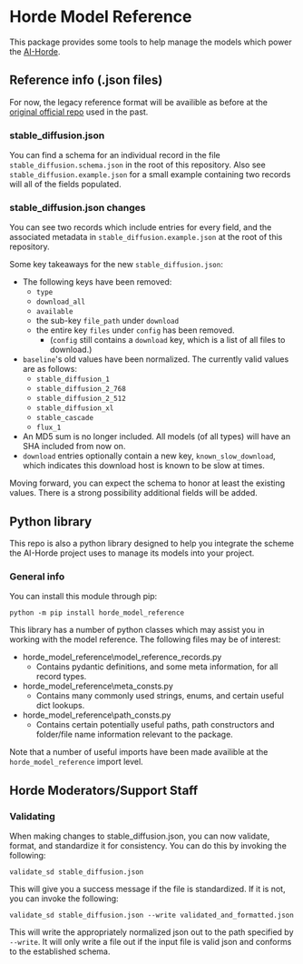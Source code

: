 # Horde Model Reference

This package provides some tools to help manage the models which power the [AI-Horde](https://github.com/db0/AI-Horde).

## Reference info (.json files)
For now, the legacy reference format will be availible as before at the [original official repo](https://github.com/Haidra-Org/AI-Horde-image-model-reference) used in the past.

### stable_diffusion.json
You can find a schema for an individual record in the file `stable_diffusion.schema.json` in the root of this repository. Also see `stable_diffusion.example.json` for a small example containing two records will all of the fields populated.
### stable_diffusion.json changes
You can see two records which include entries for every field, and the associated metadata in `stable_diffusion.example.json` at the root of this repository.

Some key takeaways for the new `stable_diffusion.json`:
- The following keys have been removed:
  - `type`
  - `download_all`
  - `available`
  - the sub-key `file_path` under `download`
  - the entire key `files` under `config` has been removed.
     - (`config` still contains a `download` key, which is a list of all files to download.)
- `baseline`'s old values have been normalized. The currently valid values are as follows:
  - `stable_diffusion_1`
  - `stable_diffusion_2_768`
  - `stable_diffusion_2_512`
  - `stable_diffusion_xl`
  - `stable_cascade`
  - `flux_1`
- An MD5 sum is no longer included. All models (of all types) will have an SHA included from now on.
- `download` entries optionally contain a new key, `known_slow_download`, which indicates this download host is known to be slow at times.

Moving forward, you can expect the schema to honor at least the existing values. There is a strong possibility additional fields will be added.

## Python library
This repo is also a python library designed to help you integrate the scheme the AI-Horde project uses to manage its models into your project.
### General info
You can install this module through pip:
```
python -m pip install horde_model_reference
```
This library has a number of python classes which may assist you in working with the model reference. The following files may be of interest:
- horde_model_reference\model_reference_records.py
  - Contains pydantic definitions, and some meta information, for all record types.
- horde_model_reference\meta_consts.py
  - Contains many commonly used strings, enums, and certain useful dict lookups.
- horde_model_reference\path_consts.py
  - Contains certain potentially useful paths, path constructors and folder/file name information relevant to the package.

Note that a number of useful imports have been made availible at the `horde_model_reference` import level.

## Horde Moderators/Support Staff

### Validating
When making changes to stable_diffusion.json, you can now validate, format, and standardize it for consistency. You can do this by invoking the following:
```
validate_sd stable_diffusion.json
```
This will give you a success message if the file is standardized. If it is not, you can invoke the following:
```
validate_sd stable_diffusion.json --write validated_and_formatted.json
```
This will write the appropriately normalized json out to the path specified by `--write`. It will only write a file out if the input file is valid json and conforms to the established schema.
